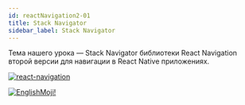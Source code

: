 ```yaml
---
id: reactNavigation2-01
title: Stack Navigator
sidebar_label: Stack Navigator
---
```


Тема нашего урока — Stack Navigator библиотеки React Navigation второй версии для навигации в React Native приложениях.

[![react-navigation](/img/rn2/01.gif)](https://youtu.be/jkUUR-Ru2Qs)

[![EnglishMoji!](/img/logo/englishmoji.png)](https://apps.apple.com/kz/app/englishmoji/id6450254885)
